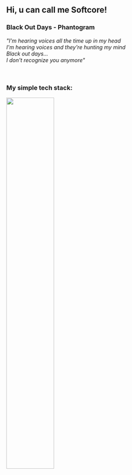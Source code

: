 ## Hi, u can call me Softcore!

<div>

<h3>Black Out Days - Phantogram</h3>
<p><i>
"I'm hearing voices all the time up in my head<br>
I'm hearing voices and they're hunting my mind<br>
Black out days...<br>
I don't recognize you anymore"
</i></p>
<br>
<h3>My simple tech stack:</h3>
<img src="https://skillicons.dev/icons?i=python,c,dart,fastapi,sqlite,html,css,git,github" width="50%">

